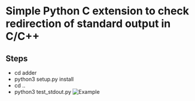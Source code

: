 # Simple Python C extension to check redirection of standard output in C/C++
## Steps
- cd adder
- python3 setup.py install
- cd ..
- python3 test_stdout.py
![Example](https://i.imgur.com/hkDkX7z.png)